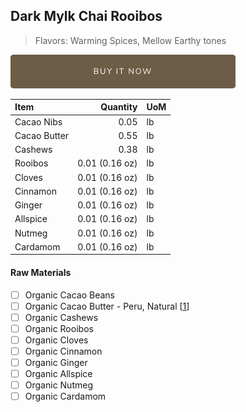 ## Dark Mylk Chai Rooibos
> Flavors: Warming Spices, Mellow Earthy tones

[![Buy Now](/assets/images/buy-now.png "Buy Now")](https://shop.osocra.com/products/21111014)

| Item | Quantity | UoM  |
| :---     | ---:    | :--- |
| Cacao Nibs  | 0.05   | lb    |
| Cacao Butter   | 0.55   | lb    |
| Cashews   | 0.38  | lb      |
| Rooibos   | 0.01 (0.16 oz) | lb      |
| Cloves   | 0.01 (0.16 oz) | lb      |
| Cinnamon   | 0.01 (0.16 oz) | lb      |
| Ginger   | 0.01 (0.16 oz) | lb      |
| Allspice   | 0.01 (0.16 oz) | lb      |
| Nutmeg   | 0.01 (0.16 oz) | lb      |
| Cardamom   | 0.01 (0.16 oz) | lb      |

#### Raw Materials
- [ ] Organic Cacao Beans
- [ ] Organic Cacao Butter - Peru, Natural [[1](/vendors)]
- [ ] Organic Cashews 
- [ ] Organic Rooibos
- [ ] Organic Cloves
- [ ] Organic Cinnamon
- [ ] Organic Ginger
- [ ] Organic Allspice
- [ ] Organic Nutmeg
- [ ] Organic Cardamom

